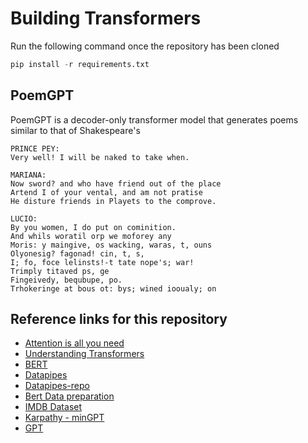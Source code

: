 # Building Transformers
Run the following command once the repository has been cloned
```python
pip install -r requirements.txt
```
## PoemGPT
PoemGPT is a decoder-only transformer model that generates poems similar to that of Shakespeare's
```
PRINCE PEY:
Very well! I will be naked to take when.

MARIANA:
Now sword? and who have friend out of the place
Artend I of your vental, and am not pratise
He disture friends in Playets to the comprove.

LUCIO:
By you women, I do put on cominition.
And whils woratil orp we moforey any
Moris: y maingive, os wacking, waras, t, ouns
Olyonesig? fagonad! cin, t, s,
I; fo, foce lelinsts!-t tate nope's; war!
Trimply titaved ps, ge
Fingeivedy, bequbupe, po.
Trhokeringe at bous ot: bys; wined iooualy; on
```


## Reference links for this repository
* [Attention is all you need](https://arxiv.org/abs/1706.03762)
* [Understanding Transformers](https://medium.com/mlearning-ai/understanding-transformers-388a0ff97799)
* [BERT](https://arxiv.org/abs/1810.04805)
* [Datapipes](https://sebastianraschka.com/blog/2022/datapipes.html)
* [Datapipes-repo](https://github.com/rasbt/datapipes-blog/blob/main/0_download-and-prep-data.ipynb)
* [Bert Data preparation](https://coaxsoft.com/blog/building-bert-with-pytorch-from-scratch)
* [IMDB Dataset](https://www.kaggle.com/datasets/lakshmi25npathi/imdb-dataset-of-50k-movie-reviews)
* [Karpathy - minGPT](https://www.youtube.com/watch?v=kCc8FmEb1nY&t=699s)
* [GPT](https://s3-us-west-2.amazonaws.com/openai-assets/research-covers/language-unsupervised/language_understanding_paper.pdf)